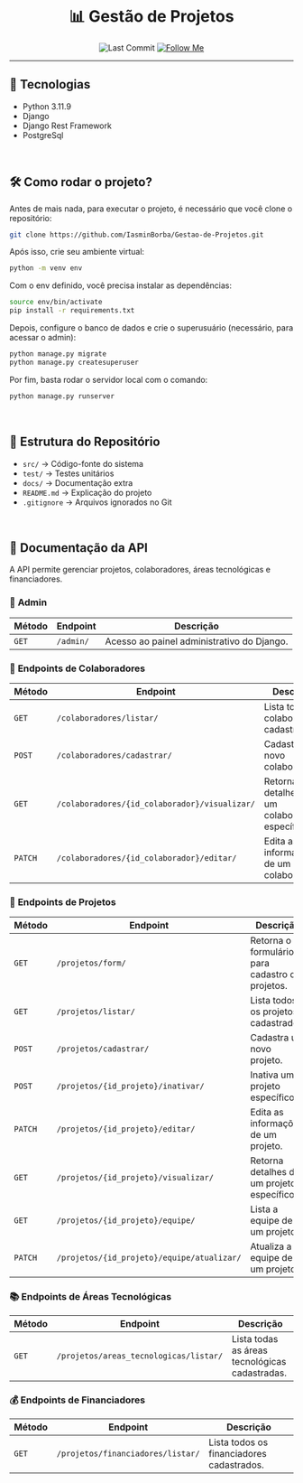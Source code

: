 <div align="center">

# 📊 Gestão de Projetos 

</div>

<p align="center">
  <img alt="Last Commit" src="https://img.shields.io/github/last-commit/IasminBorba/Gestao-de-Projetos" />
  <a href="https://github.com/IasminBorba" target="_blank"><img alt="Follow Me" src="https://img.shields.io/github/followers/IasminBorba.svg?style=social&label=Follow&maxAge=2592000" /></a>
</p>

---

## 🚀 Tecnologias
- Python 3.11.9
- Django
- Django Rest Framework
- PostgreSql
<br>

## 🛠 Como rodar o projeto?

Antes de mais nada, para executar o projeto, é necessário que você clone o repositório:
```sh
git clone https://github.com/IasminBorba/Gestao-de-Projetos.git
```

Após isso, crie seu ambiente virtual:

```sh
python -m venv env
```

Com o env definido, você precisa instalar as dependências:

```sh
source env/bin/activate
pip install -r requirements.txt
```
Depois, configure o banco de dados e crie o superusuário (necessário, para acessar o admin):

```sh
python manage.py migrate
python manage.py createsuperuser
```

Por fim, basta rodar o servidor local com o comando:

```sh
python manage.py runserver
```
<br>

## 📂 Estrutura do Repositório
- `src/` → Código-fonte do sistema
- `test/` → Testes unitários
- `docs/` → Documentação extra
- `README.md` → Explicação do projeto
- `.gitignore` → Arquivos ignorados no Git
<br>

## 📑 **Documentação da API**

A API permite gerenciar projetos, colaboradores, áreas tecnológicas e financiadores.

### 🔑 **Admin**  
| Método | Endpoint   | Descrição |
|--------|------------|-----------|
| `GET`  | `/admin/`  | Acesso ao painel administrativo do Django. |

### 👥 **Endpoints de Colaboradores**  
| Método  | Endpoint                                   | Descrição |
|---------|--------------------------------------------|-----------|
| `GET`   | `/colaboradores/listar/`                   | Lista todos os colaboradores cadastrados. |
| `POST`  | `/colaboradores/cadastrar/`                | Cadastra um novo colaborador. |
| `GET`   | `/colaboradores/{id_colaborador}/visualizar/`         | Retorna detalhes de um colaborador específico. |
| `PATCH` | `/colaboradores/{id_colaborador}/editar/`             | Edita as informações de um colaborador. |

### 🚀 **Endpoints de Projetos**  
| Método  | Endpoint                                    | Descrição |
|---------|---------------------------------------------|-----------|
| `GET`   | `/projetos/form/`                           | Retorna o formulário para cadastro de projetos. |
| `GET`   | `/projetos/listar/`                         | Lista todos os projetos cadastrados. |
| `POST`  | `/projetos/cadastrar/`                      | Cadastra um novo projeto. |
| `POST`  | `/projetos/{id_projeto}/inativar/`          | Inativa um projeto específico. |
| `PATCH` | `/projetos/{id_projeto}/editar/`            | Edita as informações de um projeto. |
| `GET`   | `/projetos/{id_projeto}/visualizar/`        | Retorna detalhes de um projeto específico. |
| `GET`   | `/projetos/{id_projeto}/equipe/`            | Lista a equipe de um projeto. |
| `PATCH` | `/projetos/{id_projeto}/equipe/atualizar/`  | Atualiza a equipe de um projeto. |

### 📚 **Endpoints de Áreas Tecnológicas**  
| Método  | Endpoint                                   | Descrição |
|---------|--------------------------------------------|-----------|
| `GET`   | `/projetos/areas_tecnologicas/listar/`              | Lista todas as áreas tecnológicas cadastradas. |

### 💰 **Endpoints de Financiadores**  
| Método  | Endpoint                                   | Descrição |
|---------|--------------------------------------------|-----------|
| `GET`   | `/projetos/financiadores/listar/`                   | Lista todos os financiadores cadastrados. |
